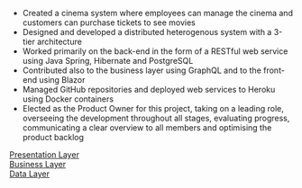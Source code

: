 <ul>
  <li>Created a cinema system where employees can manage the cinema and customers can purchase tickets to see movies
</li>
  <li>Designed and developed a distributed heterogenous system with a 3-tier architecture</li>
  <li>Worked primarily on the back-end in the form of a RESTful web service using Java Spring, Hibernate and PostgreSQL
</li>
  <li>Contributed also to the business layer using GraphQL and to the front-end using Blazor
</li>
  <li>Managed GitHub repositories and deployed web services to Heroku using Docker containers
</li>
  <li>Elected as the Product Owner for this project, taking on a leading role, overseeing the development throughout all stages, evaluating progress, communicating a clear overview to all members and optimising the product backlog</li>
</ul>
<a href="https://github.com/sperlik-oliver/semester-project-3-cinema-system-presentation-layer">Presentation Layer</a> <br>
<a href="https://github.com/sperlik-oliver/semester-project-3-cinema-system-business-layer">Business Layer</a> <br>
<a href="https://github.com/sperlik-oliver/semester-project-3-cinema-system-data-layer">Data Layer</a> <br>
